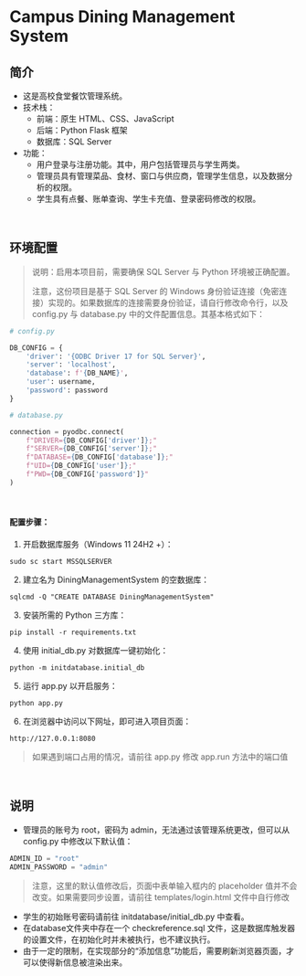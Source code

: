 # Campus Dining Management System

## 简介

- 这是高校食堂餐饮管理系统。
- 技术栈：
  - 前端：原生 HTML、CSS、JavaScript
  - 后端：Python Flask 框架
  - 数据库：SQL Server
- 功能：
  - 用户登录与注册功能。其中，用户包括管理员与学生两类。
  - 管理员具有管理菜品、食材、窗口与供应商，管理学生信息，以及数据分析的权限。
  - 学生具有点餐、账单查询、学生卡充值、登录密码修改的权限。
<br/>
 
## 环境配置

> 说明：启用本项目前，需要确保 SQL Server 与 Python 环境被正确配置。
> 
> 注意，这份项目是基于 SQL Server 的 Windows 身份验证连接（免密连接）实现的。如果数据库的连接需要身份验证，请自行修改命令行，以及 config.py 与 database.py 中的文件配置信息。其基本格式如下：
```python
# config.py

DB_CONFIG = {
    'driver': '{ODBC Driver 17 for SQL Server}',
    'server': 'localhost',
    'database': f'{DB_NAME}',
    'user': username,
    'password': password
}
```
```python
# database.py

connection = pyodbc.connect(
    f"DRIVER={DB_CONFIG['driver']};"
    f"SERVER={DB_CONFIG['server']};"
    f"DATABASE={DB_CONFIG['database']};"
    f"UID={DB_CONFIG['user']};"
    f"PWD={DB_CONFIG['password']}"
)
```
<br/>

#### 配置步骤：
1. 开启数据库服务（Windows 11 24H2 +）：
```batch
sudo sc start MSSQLSERVER
```
2. 建立名为 DiningManagementSystem 的空数据库：
```batch
sqlcmd -Q "CREATE DATABASE DiningManagementSystem"
```
3. 安装所需的 Python 三方库：
```batch
pip install -r requirements.txt
```
4. 使用 initial_db.py 对数据库一键初始化：
```batch
python -m initdatabase.initial_db
```
5. 运行 app.py 以开启服务：
```batch
python app.py
```
6. 在浏览器中访问以下网址，即可进入项目页面：
```plaintext
http://127.0.0.1:8080
```
> 如果遇到端口占用的情况，请前往 app.py 修改 app.run 方法中的端口值
<br/>

## 说明
- 管理员的账号为 root，密码为 admin，无法通过该管理系统更改，但可以从 config.py 中修改以下默认值：
```python
ADMIN_ID = "root"
ADMIN_PASSWORD = "admin"
```
> 注意，这里的默认值修改后，页面中表单输入框内的 placeholder 值并不会改变。如果需要同步设置，请前往 templates/login.html 文件中自行修改
- 学生的初始账号密码请前往 initdatabase/initial_db.py 中查看。
- 在database文件夹中存在一个 checkreference.sql 文件，这是数据库触发器的设置文件，在初始化时并未被执行，也不建议执行。
- 由于一定的限制，在实现部分的“添加信息”功能后，需要刷新浏览器页面，才可以使得新信息被渲染出来。
